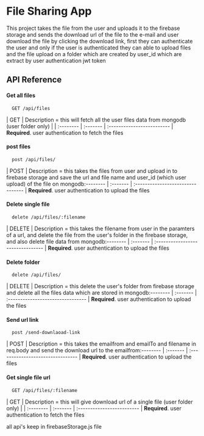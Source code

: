 
# File Sharing App

This project takes the file from the user and uploads it to the firebase storage and sends the download url of the file to the e-mail and user download the file by clicking the download link,
first they can authenticate the user and only if the user is authenticated they can able to upload files and the file upload on a folder which are created by user_id which are extract by 
user authentication jwt token

## API Reference

#### Get all files

```http
  GET /api/files
```

 |  GET   | Description = this will fetch all the user files data from mongodb (user folder only)            |
| :-------- | :------- | :------------------------- |
 **Required**. user authentication to fetch the files

#### post files

```http
  post /api/files/
```

 |   POST    | Description  =                     this takes the files from user and upload in to firebase storage and save the url and file name and user_id (which user upload) of the file on  mongodb:-------- | :------- | :-------------------------------- |
 **Required**. user authentication to upload the files

#### Delete single file

```http
  delete /api/files/:filename
```

| DELETE | Description  = this takes the filename from user in the paramters of a url, and delete the file from the user's folder in the firebase storage, and also delete file data from   mongodb:-------- | :------- | :-------------------------------- |
 **Required**. user authentication to upload the files

 

 #### Delete folder

```http
  delete /api/files/
```

| DELETE | Description  = this delete the user's folder from firebase storage and delete all the files data which are stored  in   mongodb:-------- | :------- | :-------------------------------- |
 **Required**. user authentication to upload the files


 #### Send url link

```http
  post /send-downlaoad-link
```

| POST | Description  = this takes the emailfrom and emailTo  and filename in req.body and send the download url to the emailfrom:-------- | :------- | :-------------------------------- |
 **Required**. user authentication to upload the files


#### Get single file url

```http
  GET /api/files/:filename
```

 |  GET   | Description = this will give download url of a single file (user folder only)            |
| :-------- | :------- | :------------------------- |
 **Required**. user authentication to fetch the files



all api's keep in firebaseStorage.js file

